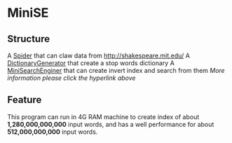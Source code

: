 # MiniSE

## Structure

A [Spider](./spider/index.md) that can claw data from http://shakespeare.mit.edu/
A [DictionaryGenerator](./DictionaryGenerator/index.md) that create a stop words dictionary
A [MiniSearchEnginer](./se/index.md) that can create invert index and search from them
*More information please click the hyperlink above*

## Feature

This program can run in 4G RAM machine to create index of about **1,280,000,000,000** input words, and has a well performance for about
**512,000,000,000** input words.